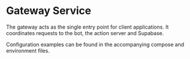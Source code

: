 # Gateway Service

The gateway acts as the single entry point for client applications. It coordinates requests to the bot, the action server and Supabase.

Configuration examples can be found in the accompanying compose and environment files.
